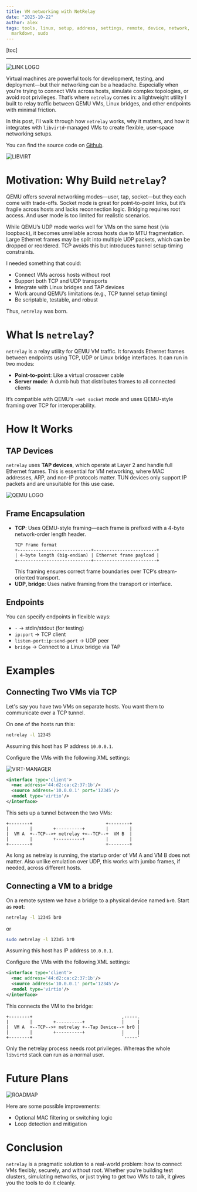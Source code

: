 ```yaml
---
title: VM networking with NetRelay
date: "2025-10-22"
author: alex
tags: tools, linux, setup, address, settings, remote, device, network, integration,
  markdown, sudo
---
```

[toc]

***
![LINK LOGO]({static}/images/2026/netrelay/link.png)

Virtual machines are powerful tools for development, testing, and deployment—but their
networking can be a headache. Especially when you're trying to connect VMs across hosts,
simulate complex topologies, or avoid root privileges. That’s where `netrelay` comes in:
a lightweight utility I built to relay traffic between QEMU VMs, Linux bridges, and other
endpoints with minimal friction.

In this post, I’ll walk through how `netrelay` works, why it matters, and how it integrates
with `libvirtd`-managed VMs to create flexible, user-space networking setups.

You can find the source code on
[Github](https://github.com/alejandroliu/0ink.net/tree/main/snippets/2026/netrelay).

![LIBVIRT]({static}/images/2026/netrelay/libvirtd.png)

# Motivation: Why Build `netrelay`?

QEMU offers several networking modes—user, tap, socket—but they each come with trade-offs.
Socket mode is great for point-to-point links, but it’s fragile across hosts and lacks
reconnection logic. Bridging requires root access. And user mode is too limited for
realistic scenarios.

While QEMU’s UDP mode works well for VMs on the same host (via loopback), it becomes unreliable
across hosts due to MTU fragmentation. Large Ethernet frames may be split into multiple UDP
packets, which can be dropped or reordered. TCP avoids this but introduces tunnel setup timing
constraints.


I needed something that could:

- Connect VMs across hosts without root
- Support both TCP and UDP transports
- Integrate with Linux bridges and TAP devices
- Work around QEMU’s limitations (e.g., TCP tunnel setup timing)
- Be scriptable, testable, and robust

Thus, `netrelay` was born.

# What Is `netrelay`?

`netrelay` is a relay utility for QEMU VM traffic. It forwards Ethernet frames between endpoints
using TCP, UDP or Linux bridge interfaces. It can run in two modes:

- **Point-to-point**: Like a virtual crossover cable
- **Server mode**: A dumb hub that distributes frames to all connected clients

It’s compatible with QEMU’s `-net socket` mode and uses QEMU-style framing over TCP for
interoperability.

# How It Works

## TAP Devices

`netrelay` uses **TAP devices**, which operate at Layer 2 and handle full Ethernet frames.
This is essential for VM networking, where MAC addresses, ARP, and non-IP protocols matter.
TUN devices only support IP packets and are unsuitable for this use case.

![QEMU LOGO]({static}/images/2026/netrelay/qemu.png)


## Frame Encapsulation

- **TCP**: Uses QEMU-style framing—each frame is prefixed with a 4-byte network-order
  length header.
  ```lineart
  TCP Frame format
  +----------------------------+------------------------+
  | 4-byte length (big-endian) | Ethernet frame payload |
  +----------------------------+------------------------+
  ```
  This framing ensures correct frame boundaries over TCP’s stream-oriented transport.
- **UDP, bridge**: Uses native framing from the transport or interface.

## Endpoints

You can specify endpoints in flexible ways:

- `-` → stdin/stdout (for testing)
- `ip:port` → TCP client
- `listen-port:ip:send-port` → UDP peer
- `bridge` → Connect to a Linux bridge via TAP


#  Examples

## Connecting Two VMs via TCP

Let's say you have two VMs on separate hosts. You want them to communicate over a TCP tunnel.

On one of the hosts run this:
```bash
netrelay -l 12345
```
Assuming this host has IP address `10.0.0.1`.

Configure the VMs with the following XML settings:

![VIRT-MANAGER]({static}/images/2026/netrelay/virtimg.png)


```xml
<interface type='client'>
  <mac address='44:d2:ca:c2:37:1b'/>
  <source address='10.0.0.1' port='12345'/>
  <model type='virtio'/>
</interface>
```

This sets up a tunnel between the two VMs:

```lineart
+--------+                            +--------+
|        |        +----------+        |        |
|  VM A  +--TCP-->+ netrelay +<--TCP--+  VM B  |
|        |        +----------+        |        |
+--------+                            +--------+

```

As long as netrelay is running, the startup order of VM A and VM B does not matter.
Also unlike emulation over UDP, this works with jumbo frames, if needed, across 
different hosts.


## Connecting a VM to a bridge

On a remote system we have a bridge to a physical device named `br0`.  Start as **root**:

```bash
netrelay -l 12345 br0
```
or
```bash
sudo netrelay -l 12345 br0
```

Assuming this host has IP address `10.0.0.1`.

Configure the VMs with the following XML settings:

```xml
<interface type='client'>
  <mac address='44:d2:ca:c2:37:1b'/>
  <source address='10.0.0.1' port='12345'/>
  <model type='virtio'/>
</interface>
```

This connects the VM to the bridge:

```lineart
+--------+                                  ,-----.
|        |        +----------+              |     |
|  VM A  +--TCP-->+ netrelay +--Tap Device--+ br0 |
|        |        +----------+              |     |
+--------+                                  `-----'

```

Only the netrelay process needs root privileges.  Whereas the whole `libvirtd` stack can
run as a normal user.

# Future Plans

![ROADMAP]({static}/images/2026/netrelay/roadmap.png)

Here are some possible improvements:

- Optional MAC filtering or switching logic
- Loop detection and mitigation

# Conclusion

`netrelay` is a pragmatic solution to a real-world problem: how to connect VMs flexibly,
securely, and without root. Whether you're building test clusters, simulating networks, or just
trying to get two VMs to talk, it gives you the tools to do it cleanly.

